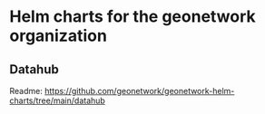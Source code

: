 # Helm charts for the geonetwork organization

## Datahub

Readme: https://github.com/geonetwork/geonetwork-helm-charts/tree/main/datahub